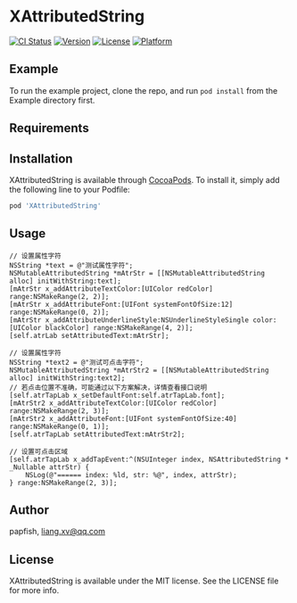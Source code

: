 # XAttributedString

[![CI Status](http://img.shields.io/travis/papfish/XAttributedString.svg?style=flat)](https://travis-ci.org/papfish/XAttributedString)
[![Version](https://img.shields.io/cocoapods/v/XAttributedString.svg?style=flat)](http://cocoapods.org/pods/XAttributedString)
[![License](https://img.shields.io/cocoapods/l/XAttributedString.svg?style=flat)](http://cocoapods.org/pods/XAttributedString)
[![Platform](https://img.shields.io/cocoapods/p/XAttributedString.svg?style=flat)](http://cocoapods.org/pods/XAttributedString)

## Example

To run the example project, clone the repo, and run `pod install` from the Example directory first.

## Requirements

## Installation

XAttributedString is available through [CocoaPods](http://cocoapods.org). To install
it, simply add the following line to your Podfile:

```ruby
pod 'XAttributedString'
```
## Usage

```
// 设置属性字符
NSString *text = @"测试属性字符";
NSMutableAttributedString *mAtrStr = [[NSMutableAttributedString alloc] initWithString:text];
[mAtrStr x_addAttributeTextColor:[UIColor redColor] range:NSMakeRange(2, 2)];
[mAtrStr x_addAttributeFont:[UIFont systemFontOfSize:12] range:NSMakeRange(0, 2)];
[mAtrStr x_addAttributeUnderlineStyle:NSUnderlineStyleSingle color:[UIColor blackColor] range:NSMakeRange(4, 2)];
[self.atrLab setAttributedText:mAtrStr];

// 设置属性字符
NSString *text2 = @"测试可点击字符";
NSMutableAttributedString *mAtrStr2 = [[NSMutableAttributedString alloc] initWithString:text2];
// 若点击位置不准确，可能通过以下方案解决，详情查看接口说明
[self.atrTapLab x_setDefaultFont:self.atrTapLab.font];
[mAtrStr2 x_addAttributeTextColor:[UIColor redColor] range:NSMakeRange(2, 3)];
[mAtrStr2 x_addAttributeFont:[UIFont systemFontOfSize:40] range:NSMakeRange(0, 1)];
[self.atrTapLab setAttributedText:mAtrStr2];

// 设置可点击区域
[self.atrTapLab x_addTapEvent:^(NSUInteger index, NSAttributedString * _Nullable attrStr) {
    NSLog(@"====== index: %ld, str: %@", index, attrStr);
} range:NSMakeRange(2, 3)];
```

## Author

papfish, liang.xv@qq.com

## License

XAttributedString is available under the MIT license. See the LICENSE file for more info.
